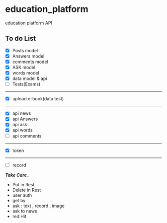# education_platform
education platform API

## To do List

* [x] Posts model
* [x] Answers model
* [x] comments model
* [x] ASK model
* [x] words model
* [x] data model & api
* [ ] Tests(Exams)
-------------------
* [x] upload e-book(data test)
---------------------
* [x] api news
* [x] api Answers
* [x] api ask
* [x] api words
* [ ] api comments
-----------------------
* [x] token
--------------------------
* [ ] record

_________Take Care__________

* Put in Rest 
* Delete in Rest
* user auth
* get by
* ask : text , record , image
* ask to  news
* red Hit
